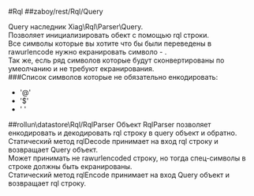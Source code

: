 #Rql
##zaboy/rest/Rql/Query

Query наследник Xiag\Rql\Parser\Query.  
Позволяет инициализировать обект с помощью rql строки.  
Все символы которые вы хотите что бы были переведены в rawurlencode нужно екранировать символо - \.  
Так же, есль ряд символов которые будут сконвертированы по умеолчанию и не требуют екранирования.  
###Список символов которые не обязательно енкодировать:  
* '@'
* '$'
* ' '

##rollun\datastore\Rql/RqlParser
Объект RqlParser позволяет енкодировать и декодировать rql строку в query объект и обратно.  
Статический метод rqlDecode принимает на вход rql строку и возвращает Query объект.  
    Может принимать не rawurlencoded строку, но тогда спец-символы в строке должны быть екранированы.  
Статический метод rqlEncode принимает на вход Query объект и возвращает rql строку.